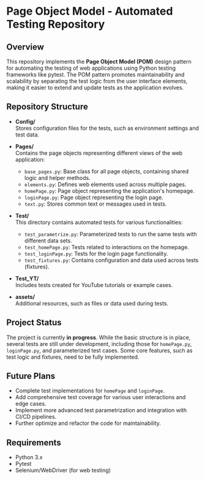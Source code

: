 # Page Object Model - Automated Testing Repository

## Overview

This repository implements the **Page Object Model (POM)** design pattern for automating the testing of web applications using Python testing frameworks like pytest. The POM pattern promotes maintainability and scalability by separating the test logic from the user interface elements, making it easier to extend and update tests as the application evolves.

## Repository Structure

- **Config/**  
  Stores configuration files for the tests, such as environment settings and test data.

- **Pages/**  
  Contains the page objects representing different views of the web application:
  - `base_pages.py`: Base class for all page objects, containing shared logic and helper methods.
  - `elements.py`: Defines web elements used across multiple pages.
  - `homePage.py`: Page object representing the application's homepage.
  - `loginPage.py`: Page object representing the login page.
  - `text.py`: Stores common text or messages used in tests.

- **Test/**  
  This directory contains automated tests for various functionalities:
  - `test_parametrize.py`: Parameterized tests to run the same tests with different data sets.
  - `test_homePage.py`: Tests related to interactions on the homepage.
  - `test_loginPage.py`: Tests for the login page functionality.
  - `test_fixtures.py`: Contains configuration and data used across tests (fixtures).

- **Test_YT/**  
  Includes tests created for YouTube tutorials or example cases.

- **assets/**  
  Additional resources, such as files or data used during tests.

## Project Status

The project is currently **in progress**. While the basic structure is in place, several tests are still under development, including those for `homePage.py`, `loginPage.py`, and parameterized test cases. Some core features, such as test logic and fixtures, need to be fully implemented.

## Future Plans

- Complete test implementations for `homePage` and `loginPage`.
- Add comprehensive test coverage for various user interactions and edge cases.
- Implement more advanced test parametrization and integration with CI/CD pipelines.
- Further optimize and refactor the code for maintainability.

## Requirements

- Python 3.x
- Pytest
- Selenium/WebDriver (for web testing)
